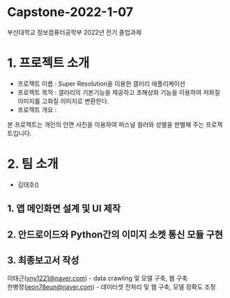 # Capstone-2022-1-07
부산대학교 정보컴퓨터공학부 2022년 전기 졸업과제



# 1. 프로젝트 소개
* 프로젝트 이름 : Super Resolution을 이용한 갤러리 애플리케이션
* 프로젝트 목적 : 갤러리의 기본기능을 제공하고 초해상화 기능을 이용하여 저화질 이미지를 고화질 이미지로 변환한다.
* 프로젝트 개요 : 




본 프로젝트는 개인의 안면 사진을 이용하여 퍼스널 컬러와 성별을 판별해 주는 프로젝트입니다.  


# 2. 팀 소개
* 김태호() 
## 1. 앱 메인화면 설계 및 UI 제작
## 2. 안드로이드와 Python간의 이미지 소켓 통신 모듈 구현
## 3. 최종보고서 작성


이태근(yny1221@naver.com) - data crawling 및 모델 구축, 웹 구축  
한병정(jeon78eun@naver.com) - 데이터셋 전처리 및 웹 구축, 모델 정확도 조정 
